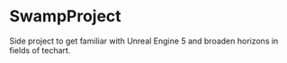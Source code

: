 # SwampProject
Side project to get familiar with Unreal Engine 5 and broaden horizons in fields of techart. 
